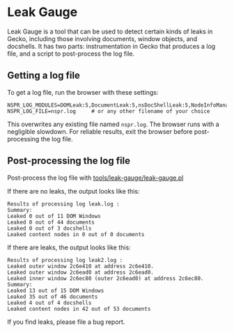 # Leak Gauge

Leak Gauge is a tool that can be used to detect certain kinds of leaks
in Gecko, including those involving documents, window objects, and
docshells. It has two parts: instrumentation in Gecko that produces a
log file, and a script to post-process the log file.

## Getting a log file

To get a log file, run the browser with these settings:

    NSPR_LOG_MODULES=DOMLeak:5,DocumentLeak:5,nsDocShellLeak:5,NodeInfoManagerLeak:5
    NSPR_LOG_FILE=nspr.log     # or any other filename of your choice

This overwrites any existing file named `nspr.log`. The browser runs
with a negligible slowdown. For reliable results, exit the browser
before post-processing the log file.

## Post-processing the log file

Post-process the log file with
[tools/leak-gauge/leak-gauge.pl](https://searchfox.org/mozilla-central/source/tools/leak-gauge/leak-gauge.html)

If there are no leaks, the output looks like this:

    Results of processing log leak.log :
    Summary:
    Leaked 0 out of 11 DOM Windows
    Leaked 0 out of 44 documents
    Leaked 0 out of 3 docshells
    Leaked content nodes in 0 out of 0 documents

If there are leaks, the output looks like this:

    Results of processing log leak2.log :
    Leaked outer window 2c6e410 at address 2c6e410.
    Leaked outer window 2c6ead0 at address 2c6ead0.
    Leaked inner window 2c6ec80 (outer 2c6ead0) at address 2c6ec80.
    Summary:
    Leaked 13 out of 15 DOM Windows
    Leaked 35 out of 46 documents
    Leaked 4 out of 4 docshells
    Leaked content nodes in 42 out of 53 documents

If you find leaks, please file a bug report.
